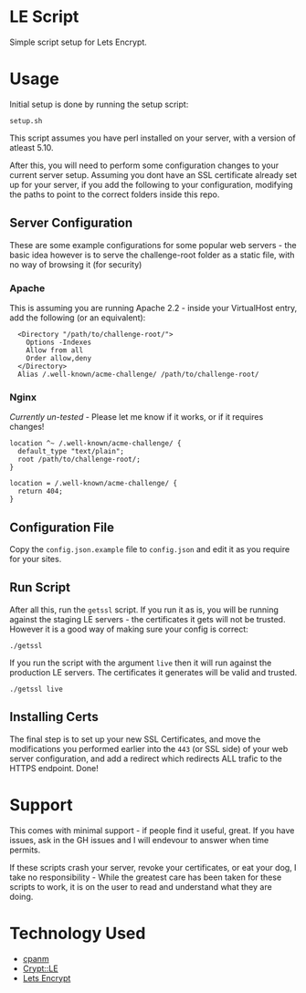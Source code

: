 # LE Script

Simple script setup for Lets Encrypt.

# Usage

Initial setup is done by running the setup script:

```
setup.sh
```

This script assumes you have perl installed on your server, with a version of
atleast 5.10.

After this, you will need to perform some configuration changes to your current
server setup. Assuming you dont have an SSL certificate already set up for your
server, if you add the following to your configuration, modifying the paths to
point to the correct folders inside this repo.

## Server Configuration

These are some example configurations for some popular web servers - the basic idea however is to serve the challenge-root folder as a static file, with no way of browsing it (for security)

### Apache

This is assuming you are running Apache 2.2 - inside your VirtualHost entry, add the following (or an equivalent):

```
  <Directory "/path/to/challenge-root/">
    Options -Indexes
    Allow from all
    Order allow,deny
  </Directory>
  Alias /.well-known/acme-challenge/ /path/to/challenge-root/
```

### Nginx

*Currently un-tested* - Please let me know if it works, or if it requires changes!

```
location ^~ /.well-known/acme-challenge/ {
  default_type "text/plain";
  root /path/to/challenge-root/;
}

location = /.well-known/acme-challenge/ {
  return 404;
}
```

## Configuration File

Copy the `config.json.example` file to `config.json` and edit it as you require for your sites.

## Run Script

After all this, run the `getssl` script. If you run it as is, you will be
running against the staging LE servers - the certificates it gets will not be
trusted. However it is a good way of making sure your config is correct:

```
./getssl
```

If you run the script with the argument `live` then it will run against the
production LE servers. The certificates it generates will be valid and trusted.

```
./getssl live
```

## Installing Certs

The final step is to set up your new SSL Certificates, and move the
modifications you performed earlier into the `443` (or SSL side) of your web
server configuration, and add a redirect which redirects ALL trafic to the
HTTPS endpoint. Done!

# Support

This comes with minimal support - if people find it useful, great. If you have
issues, ask in the GH issues and I will endevour to answer when time permits.

If these scripts crash your server, revoke your certificates, or eat your dog,
I take no responsibility - While the greatest care has been taken for these
scripts to work, it is on the user to read and understand what they are doing.

# Technology Used

* [cpanm](https://p3rl.org/App::cpanminus)
* [Crypt::LE](https://p3rl.org/Crypt::LE)
* [Lets Encrypt](https://letsencrypt.org)
